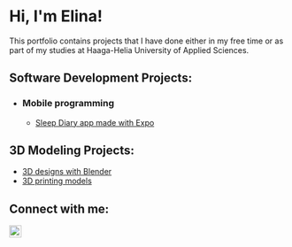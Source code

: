 # Hi, I'm Elina!
This portfolio contains projects that I have done either in my free time or as part of my studies at Haaga-Helia University of Applied Sciences. 

## Software Development Projects:
- ### Mobile programming 
  - [Sleep Diary app made with Expo](https://github.com/elinarou/SleepDiary)
 
## 3D Modeling Projects:
- [3D designs with Blender](https://github.com/elinarou/3D_designs_with_Blender)
- [3D printing models](https://github.com/elinarou/3D_printing_models)

## Connect with me:
[<img align="left" alt="Elina Rouvinen | LinkedIn" width="22px" src="https://cdn.jsdelivr.net/npm/simple-icons@v3/icons/linkedin.svg" />](https://www.linkedin.com/in/elina-rouvinen-77688a236/)

<!--
Here are some ideas to get you started:

- 🔭 I’m currently working on ...
- 🌱 I’m currently learning ...
- 👯 I’m looking to collaborate on ...
- 🤔 I’m looking for help with ...
- 💬 Ask me about ...
- 📫 How to reach me: ...
- 😄 Pronouns: ...
- ⚡ Fun fact: ...
-->


